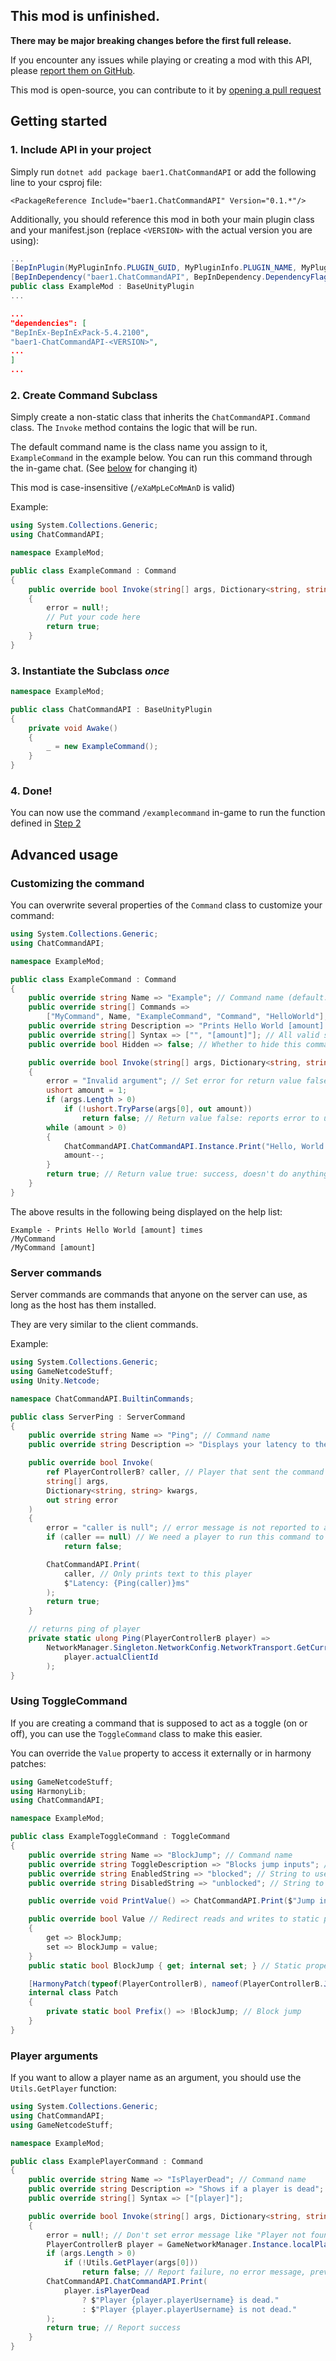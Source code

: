 ## This mod is unfinished.

**There may be major breaking changes before the first full release.**

If you encounter any issues while playing or creating a mod with this API, please [report them on GitHub](https://github.com/baerchen201/LethalChatCommands/issues).

This mod is open-source, you can contribute to it by [opening a pull request](https://github.com/baerchen201/LethalChatCommands/pulls)

## Getting started

### 1. Include API in your project

Simply run `dotnet add package baer1.ChatCommandAPI` or add the following line to your csproj file:

```msbuild
<PackageReference Include="baer1.ChatCommandAPI" Version="0.1.*"/>
```

Additionally, you should reference this mod in both your main plugin class and your manifest.json \(replace `<VERSION>` with the actual version you are using\):

```csharp
...
[BepInPlugin(MyPluginInfo.PLUGIN_GUID, MyPluginInfo.PLUGIN_NAME, MyPluginInfo.PLUGIN_VERSION)]
[BepInDependency("baer1.ChatCommandAPI", BepInDependency.DependencyFlags.HardDependency)]
public class ExampleMod : BaseUnityPlugin
...
```
```json
...
"dependencies": [
"BepInEx-BepInExPack-5.4.2100",
"baer1-ChatCommandAPI-<VERSION>",
...
]
...
```

### 2. Create Command Subclass

Simply create a non-static class that inherits the `ChatCommandAPI.Command` class.
The `Invoke` method contains the logic that will be run.

The default command name is the class name you assign to it, `ExampleCommand` in the example below.
You can run this command through the in-game chat. \(See [below](#customizing-the-command) for changing it\)

This mod is case-insensitive \(`/eXaMpLeCoMmAnD` is valid\)

Example:
```csharp
using System.Collections.Generic;
using ChatCommandAPI;

namespace ExampleMod;

public class ExampleCommand : Command
{
    public override bool Invoke(string[] args, Dictionary<string, string> kwargs, out string error)
    {
        error = null!;
        // Put your code here
        return true;
    }
}
```

### 3. Instantiate the Subclass _once_

```csharp
namespace ExampleMod;

public class ChatCommandAPI : BaseUnityPlugin
{
    private void Awake()
    {
        _ = new ExampleCommand();
    }
}
```

### 4. Done!

You can now use the command `/examplecommand` in-game to run the function defined in [Step 2](#2-create-command-subclass)

## Advanced usage

### Customizing the command

You can overwrite several properties of the `Command` class to customize your command:

```csharp
using System.Collections.Generic;
using ChatCommandAPI;

namespace ExampleMod;

public class ExampleCommand : Command
{
    public override string Name => "Example"; // Command name (default: Class name)
    public override string[] Commands =>
        ["MyCommand", Name, "ExampleCommand", "Command", "HelloWorld"]; // Aliases (first entry is displayed on help, default: Name.ToLower())
    public override string Description => "Prints Hello World [amount] times"; // Short description of this command
    public override string[] Syntax => ["", "[amount]"]; // All valid syntaxes for this command (only for help, not validated)
    public override bool Hidden => false; // Whether to hide this command from the help list (useful for debugging, default: false)

    public override bool Invoke(string[] args, Dictionary<string, string> kwargs, out string error)
    {
        error = "Invalid argument"; // Set error for return value false
        ushort amount = 1;
        if (args.Length > 0)
            if (!ushort.TryParse(args[0], out amount))
                return false; // Return value false: reports error to user
        while (amount > 0)
        {
            ChatCommandAPI.ChatCommandAPI.Instance.Print("Hello, World!");
            amount--;
        }
        return true; // Return value true: success, doesn't do anything
    }
}
```

The above results in the following being displayed on the help list:

```
Example - Prints Hello World [amount] times
/MyCommand
/MyCommand [amount]
```

### Server commands

Server commands are commands that anyone on the server can use, as long as the host has them installed.

They are very similar to the client commands.

Example:

```csharp
using System.Collections.Generic;
using GameNetcodeStuff;
using Unity.Netcode;

namespace ChatCommandAPI.BuiltinCommands;

public class ServerPing : ServerCommand
{
    public override string Name => "Ping"; // Command name
    public override string Description => "Displays your latency to the server"; // Command description (for !help)

    public override bool Invoke(
        ref PlayerControllerB? caller, // Player that sent the command (can be spoofed, this may be fixed in the future)
        string[] args,
        Dictionary<string, string> kwargs,
        out string error
    )
    {
        error = "caller is null"; // error message is not reported to anyone, but it is logged
        if (caller == null) // We need a player to run this command to get their ping
            return false;

        ChatCommandAPI.Print(
            caller, // Only prints text to this player
            $"Latency: {Ping(caller)}ms"
        );
        return true;
    }

    // returns ping of player
    private static ulong Ping(PlayerControllerB player) =>
        NetworkManager.Singleton.NetworkConfig.NetworkTransport.GetCurrentRtt(
            player.actualClientId
        );
}
```

### Using ToggleCommand

If you are creating a command that is supposed to act as a toggle (on or off), you can use the `ToggleCommand` class to make this easier.

You can override the `Value` property to access it externally or in harmony patches:

```csharp
using GameNetcodeStuff;
using HarmonyLib;
using ChatCommandAPI;

namespace ExampleMod;

public class ExampleToggleCommand : ToggleCommand
{
    public override string Name => "BlockJump"; // Command name
    public override string ToggleDescription => "Blocks jump inputs"; // Use ToggleDescription instead of Description
    public override string EnabledString => "blocked"; // String to use when Value=false
    public override string DisabledString => "unblocked"; // String to use when Value=true

    public override void PrintValue() => ChatCommandAPI.Print($"Jump inputs {ValueString}"); // Called after value is updated, for user feedback

    public override bool Value // Redirect reads and writes to static property
    {
        get => BlockJump;
        set => BlockJump = value;
    }
    public static bool BlockJump { get; internal set; } // Static property for external access

    [HarmonyPatch(typeof(PlayerControllerB), nameof(PlayerControllerB.Jump_performed))]
    internal class Patch
    {
        private static bool Prefix() => !BlockJump; // Block jump
    }
}
```

### Player arguments

If you want to allow a player name as an argument, you should use the `Utils.GetPlayer` function:

```csharp
using System.Collections.Generic;
using ChatCommandAPI;
using GameNetcodeStuff;

namespace ExampleMod;

public class ExamplePlayerCommand : Command
{
    public override string Name => "IsPlayerDead"; // Command name
    public override string Description => "Shows if a player is dead"; // Command description
    public override string[] Syntax => ["[player]"];

    public override bool Invoke(string[] args, Dictionary<string, string> kwargs, out string error)
    {
        error = null!; // Don't set error message like "Player not found", this error is reported by the GetPlayer function automatically
        PlayerControllerB player = GameNetworkManager.Instance.localPlayerController;
        if (args.Length > 0)
            if (!Utils.GetPlayer(args[0]))
                return false; // Report failure, no error message, prevents further execution
        ChatCommandAPI.ChatCommandAPI.Print(
            player.isPlayerDead
                ? $"Player {player.playerUsername} is dead."
                : $"Player {player.playerUsername} is not dead."
        );
        return true; // Report success
    }
}
```

